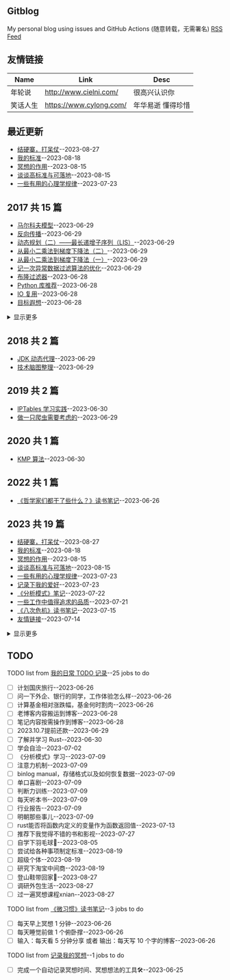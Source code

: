 ## Gitblog
My personal blog using issues and GitHub Actions (随意转载，无需署名)
[RSS Feed](https://raw.githubusercontent.com/zzy131250/gitblog/master/feed.xml)
## 友情链接
| Name | Link | Desc | 
 | ---- | ---- | ---- |
| 年轮说 | http://www.cielni.com/ | 很高兴认识你 |
| 笑话人生 | https://www.cylong.com/ | 年华易逝 懂得珍惜 |
## 最近更新
- [结硬寨，打呆仗](https://github.com/zzy131250/gitblog/issues/46)--2023-08-27
- [我的标准](https://github.com/zzy131250/gitblog/issues/45)--2023-08-18
- [冥想的作用](https://github.com/zzy131250/gitblog/issues/44)--2023-08-15
- [谈谈高标准与可落地](https://github.com/zzy131250/gitblog/issues/43)--2023-08-15
- [一些有用的心理学规律](https://github.com/zzy131250/gitblog/issues/42)--2023-07-23
## 2017 共 15 篇
- [马尔科夫模型](https://github.com/zzy131250/gitblog/issues/24)--2023-06-29
- [反向传播](https://github.com/zzy131250/gitblog/issues/23)--2023-06-29
- [动态规划（二）——最长递增子序列（LIS）](https://github.com/zzy131250/gitblog/issues/22)--2023-06-29
- [从最小二乘法到梯度下降法（二）](https://github.com/zzy131250/gitblog/issues/21)--2023-06-29
- [从最小二乘法到梯度下降法（一）](https://github.com/zzy131250/gitblog/issues/20)--2023-06-29
- [记一次异常数据过滤算法的优化](https://github.com/zzy131250/gitblog/issues/19)--2023-06-29
- [布隆过滤器](https://github.com/zzy131250/gitblog/issues/18)--2023-06-28
- [Python 库推荐](https://github.com/zzy131250/gitblog/issues/17)--2023-06-28
- [IO 复用](https://github.com/zzy131250/gitblog/issues/16)--2023-06-28
- [目标遐想](https://github.com/zzy131250/gitblog/issues/15)--2023-06-28
<details><summary>显示更多</summary>

- [Paxos 算法学习笔记](https://github.com/zzy131250/gitblog/issues/14)--2023-06-28
- [动态规划（一）——背包问题](https://github.com/zzy131250/gitblog/issues/13)--2023-06-28
- [区块链的共识问题](https://github.com/zzy131250/gitblog/issues/12)--2023-06-27
- [为什么要写博客](https://github.com/zzy131250/gitblog/issues/10)--2023-06-26
- [谈谈蓝牙4.0（BLE）模块与安卓的数据交互](https://github.com/zzy131250/gitblog/issues/2)--2023-06-25
</details>

## 2018 共 2 篇
- [JDK 动态代理](https://github.com/zzy131250/gitblog/issues/26)--2023-06-29
- [技术脑图整理](https://github.com/zzy131250/gitblog/issues/25)--2023-06-29
## 2019 共 2 篇
- [IPTables 学习实践](https://github.com/zzy131250/gitblog/issues/28)--2023-06-30
- [做一只爬虫需要考虑的](https://github.com/zzy131250/gitblog/issues/27)--2023-06-29
## 2020 共 1 篇
- [KMP 算法](https://github.com/zzy131250/gitblog/issues/29)--2023-06-30
## 2022 共 1 篇
- [《哲学家们都干了些什么？》读书笔记](https://github.com/zzy131250/gitblog/issues/8)--2023-06-26
## 2023 共 19 篇
- [结硬寨，打呆仗](https://github.com/zzy131250/gitblog/issues/46)--2023-08-27
- [我的标准](https://github.com/zzy131250/gitblog/issues/45)--2023-08-18
- [冥想的作用](https://github.com/zzy131250/gitblog/issues/44)--2023-08-15
- [谈谈高标准与可落地](https://github.com/zzy131250/gitblog/issues/43)--2023-08-15
- [一些有用的心理学规律](https://github.com/zzy131250/gitblog/issues/42)--2023-07-23
- [记录下我的爱好](https://github.com/zzy131250/gitblog/issues/41)--2023-07-23
- [《分析模式》笔记](https://github.com/zzy131250/gitblog/issues/40)--2023-07-22
- [一些工作中值得追求的品质](https://github.com/zzy131250/gitblog/issues/38)--2023-07-21
- [《八次危机》读书笔记](https://github.com/zzy131250/gitblog/issues/37)--2023-07-15
- [友情链接](https://github.com/zzy131250/gitblog/issues/36)--2023-07-14
<details><summary>显示更多</summary>

- [微习惯打卡](https://github.com/zzy131250/gitblog/issues/32)--2023-07-05
- [我的日常 TODO 记录](https://github.com/zzy131250/gitblog/issues/11)--2023-06-26
- [《微习惯》读书笔记](https://github.com/zzy131250/gitblog/issues/9)--2023-06-26
- [“人生意义”观点收集](https://github.com/zzy131250/gitblog/issues/7)--2023-06-25
- [博客折腾记录](https://github.com/zzy131250/gitblog/issues/6)--2023-06-25
- [记录我的冥想](https://github.com/zzy131250/gitblog/issues/5)--2023-06-25
- [权限模型介绍](https://github.com/zzy131250/gitblog/issues/4)--2023-06-25
- [利用 Github Issues 写博客](https://github.com/zzy131250/gitblog/issues/3)--2023-06-25
- [Github Issues 第一篇博客](https://github.com/zzy131250/gitblog/issues/1)--2023-06-25
</details>

## TODO
TODO list from [我的日常 TODO 记录](https://github.com/zzy131250/gitblog/issues/11)--25 jobs to do
- [ ] 计划国庆旅行--2023-06-26
- [ ] 问一下外企、银行的同学，工作体验怎么样--2023-06-26
- [ ] 计算基金相对涨跌幅，基金何时割肉--2023-06-26
- [ ] 老博客内容搬运到博客--2023-06-28
- [ ] 笔记内容按需操作到博客--2023-06-28
- [ ] 2023.10.7提前还款--2023-06-29
- [ ] 了解并学习 Rust--2023-06-30
- [ ] 学会自洽--2023-07-02
- [ ] 《分析模式》学习--2023-07-09
- [ ] 注意力机制--2023-07-09
- [ ] binlog manual，存储格式以及如何恢复数据--2023-07-09
- [ ] 单口喜剧--2023-07-09
- [ ] 判断力训练--2023-07-09
- [ ] 每天听本书--2023-07-09
- [ ] 行业报告--2023-07-09
- [ ] 明朝那些事儿--2023-07-09
- [ ] rust能否将函数内定义的变量作为函数返回值--2023-07-13
- [ ] 推荐下我觉得不错的书和影视--2023-07-27
- [ ] 自学下羽毛球🏸--2023-08-05
- [ ] 尝试给各种事项制定标准--2023-08-19
- [ ] 超级个体--2023-08-19
- [ ] 研究下淘宝中间商--2023-08-19
- [ ] 登山鞋带回家🥾--2023-08-27
- [ ] 调研外包生活--2023-08-27
- [ ] 过一遍冥想课程xnian--2023-08-27

TODO list from [《微习惯》读书笔记](https://github.com/zzy131250/gitblog/issues/9)--3 jobs to do
- [ ] 每天早上冥想 1 分钟--2023-06-26
- [ ] 每天睡觉前做 1 个俯卧撑--2023-06-26
- [ ] 输入：每天看 5 分钟分享 或者 输出：每天写 10 个字的博客--2023-06-26

TODO list from [记录我的冥想](https://github.com/zzy131250/gitblog/issues/5)--1 jobs to do
- [ ] 完成一个自动记录冥想时间、冥想想法的工具🛠️--2023-06-25

